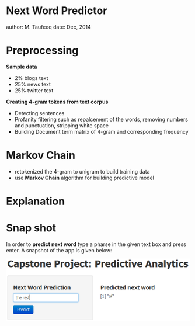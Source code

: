 Next Word Predictor 
========================================================
author: M. Taufeeq 
date: Dec, 2014

Preprocessing
========================================================

**Sample data** 

- 2% blogs text
- 25% news text
- 25% twitter text

**Creating 4-gram tokens from text corpus**

- Detecting sentences
- Profanity filtering such as repalcement of the words, removing numbers and punctuation, stripping white space
- Building Document term matrix of 4-gram and corresponding frequency

Markov Chain
========================================================

- retokenized the 4-gram to unigram to build training data
- use **Markov Chain** algorithm for building predictive model



Explanation
========================================================


Snap shot
=======================================================

In order to **predict next word** type a pharse in the given text box and press enter. A snapshot of the app is given below:

![alt text](snap_shot_app.png)
